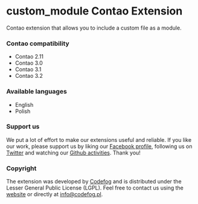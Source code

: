 custom_module Contao Extension
==============================

Contao extension that allows you to include a custom file as a module.

### Contao compatibility
- Contao 2.11
- Contao 3.0
- Contao 3.1
- Contao 3.2

### Available languages
- English
- Polish

### Support us
We put a lot of effort to make our extensions useful and reliable. If you like our work, please support us by liking our [Facebook profile](http://facebook.com/Codefog), following us on [Twitter](https://twitter.com/codefog) and watching our [Github activities](http://github.com/codefog). Thank you!

### Copyright
The extension was developed by [Codefog](http://codefog.pl) and is distributed under the Lesser General Public License (LGPL). Feel free to contact us using the [website](http://codefog.pl) or directly at info@codefog.pl.